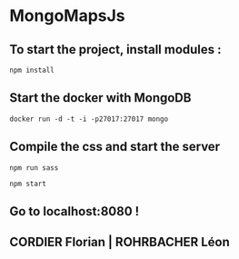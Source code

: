 # MongoMapsJs
## To start the project, install modules :

```
npm install
```

## Start the docker with MongoDB

```
docker run -d -t -i -p27017:27017 mongo
```

## Compile the css and start the server

```
npm run sass

npm start
```

## Go to localhost:8080 ! 

## CORDIER Florian | ROHRBACHER Léon
